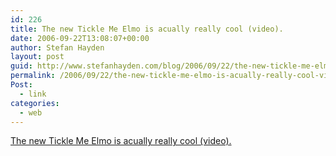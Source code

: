```yaml
---
id: 226
title: The new Tickle Me Elmo is acually really cool (video).
date: 2006-09-22T13:08:07+00:00
author: Stefan Hayden
layout: post
guid: http://www.stefanhayden.com/blog/2006/09/22/the-new-tickle-me-elmo-is-acually-really-cool-video/
permalink: /2006/09/22/the-new-tickle-me-elmo-is-acually-really-cool-video/
Post:
  - link
categories:
  - web
---
```

<p><a href="http://www.youtube.com/watch?v=o4x-VW_rCSE">The new Tickle Me Elmo is acually really cool (video).</a>
</p>
